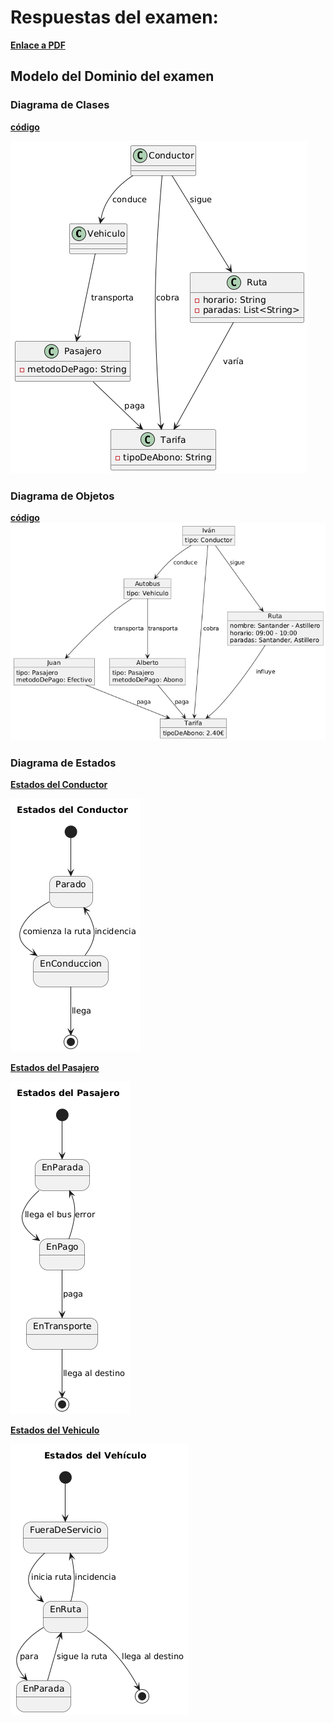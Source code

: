 # Respuestas del examen: 
**[Enlace a PDF](/documents/examen.pdf)**

## Modelo del Dominio del examen
### Diagrama de Clases 
**[código](/modelosUML/ModeloDominio1/diagramaDeClases.puml)**  

![Descripción](/images/ModeloDominio1/diagramaDeClases1.png)

### Diagrama de Objetos
**[código](/modelosUML/ModeloDominio1/diagramaDeObjetos.puml)**  
![Descripción](/images/ModeloDominio1/diagramaDeObjetos1.png)

### Diagrama de Estados 
**[Estados del Conductor](/modelosUML/ModeloDominio1/diagramaDeEstadosConductor.puml)**  

![Descripción](/images/ModeloDominio1/estadosConductor.png)

**[Estados del Pasajero](/modelosUML/ModeloDominio1/diagramaDeEstadosPasajero.puml)**  

![Descripción](/images/ModeloDominio1/estadosPasajero.png)

**[Estados del Vehiculo](/modelosUML/ModeloDominio1/diagramaDeEstadosVehiculo.puml)**  

![Descripción](/images/ModeloDominio1/estadosVehiculo.png)

